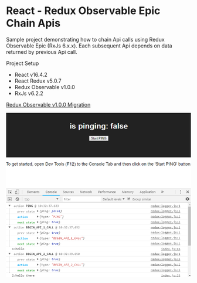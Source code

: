 # React - Redux Observable Epic Chain Apis
Sample project demonstrating how to chain Api calls using Redux Observable Epic (RxJs 6.x.x).
Each subsequent Api depends on data returned by previous Api call.

Project Setup
* React v16.4.2
* React Redux v5.0.7
* Redux Observable v1.0.0
* RxJs v6.2.2

[Redux Observable v1.0.0 Migration](https://github.com/redux-observable/redux-observable/blob/master/MIGRATION.md)

![screenshot](/screenshot.png?raw=true)